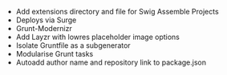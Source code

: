 - Add extensions directory and file for Swig Assemble Projects
- Deploys via Surge
- Grunt-Modernizr
- Add Layzr with lowres placeholder image options
- Isolate Gruntfile as a subgenerator
- Modularise Grunt tasks
- Autoadd author name and repository link to package.json